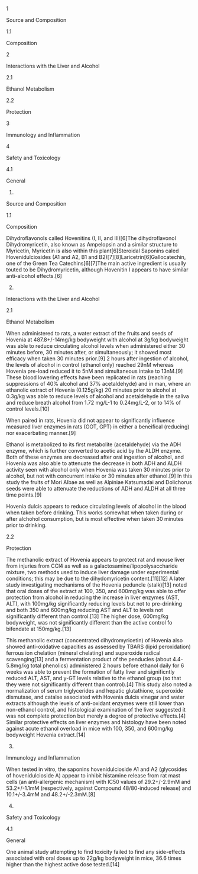 1

Source and Composition

1.1

Composition

2

Interactions with the Liver and Alcohol

2.1

Ethanol Metabolism

2.2

Protection

3

Immunology and Inflammation

4

Safety and Toxicology

4.1

General

1.

Source and Composition

1.1

Composition

Dihydroflavonols called Hovenitins (I, II, and III)[6]The dihydroflavonol Dihydromyricetin, also known as Ampelopsin and a similar structure to Myricetin, Myricetin is also within this plant[6]Steroidal Saponins caled Hovenidulciosides (A1 and A2, B1 and B2)[7][8]Laricetrin[6]Gallocatechin, one of the Green Tea Catechins[6][7]The main active ingredient is usually touted to be Dihydromyricetin, although Hovenitin I appears to have similar anti-alcohol effects.[6]

2.

Interactions with the Liver and Alcohol

2.1

Ethanol Metabolism

When administered to rats, a water extract of the fruits and seeds of Hovenia at 487.8+/-14mg/kg bodyweight with alcohol at 3g/kg bodyweight was able to reduce circulating alcohol levels when administered either 30 minutes before, 30 minutes after, or simultaneously; it showed most efficacy when taken 30 minutes prior.[9] 2 hours after ingestion of alcohol, the levels of alcohol in control (ethanol only) reached 29nM whereas Hovenia pre-load reduced it to 5nM and simultaneous intake to 13nM.[9] These blood lowering effects have been replicated in rats (reaching suppressions of 40% alcohol and 37% acetaldehyde) and in man, where an ethanolic extract of Hovenia (0.125g/kg) 20 minutes prior to alcohol at 0.3g/kg was able to reduce levels of alcohol and acetaldehyde in the saliva and reduce breath alcohol from 1.72 mg/L-1 to 0.24mg/L-2, or to 14% of control levels.[10]

When paired in rats, Hovenia did not appear to significantly influence measured liver enzymes in rats (GOT, GPT) in either a beneifical (reducing) nor exacerbating manner.[9]

Ethanol is metabolized to its first metabolite (acetaldehyde) via the ADH enzyme, which is further converted to acetic acid by the ALDH enzyme. Both of these enzymes are decreased after oral ingestion of alcohol, and Hovenia was also able to attenuate the decrease in both ADH and ALDH activity seen with alcohol only when Hovenia was taken 30 minutes prior to alcohol, but not with concurrent intake or 30 minutes after ethanol.[9] In this study the fruits of Mori Albae as well as Alpiniae Katsumadai and Dolichorus seeds were able to attenuate the reductions of ADH and ALDH at all three time points.[9]

Hovenia dulcis appears to reduce circulating levels of alcohol in the blood when taken before drinking. This works somewhat when taken during or after alchohol consumption, but is most effective when taken 30 minutes prior to drinking. 

2.2

Protection

The methanolic extract of Hovenia appears to protect rat and mouse liver from injuries from CCl4 as well as a galactosamine/lipopolysaccharide mixture, two methods used to induce liver damage under experimental conditions; this may be due to the dihydomyricetin content.[11][12] A later study investigating mechanisms of the Hovenia peduncle (stalk)[13] noted that oral doses of the extract at 100, 350, and 600mg/kg was able to offer protection from alcohol in reducing the increase in liver enzymes (AST, ALT), with 100mg/kg significantly reducing levels but not to pre-drinking and both 350 and 600mg/kg reducing AST and ALT to levels not significantly different than control.[13] The higher dose, 600mg/kg bodyweight, was not significantly different than the active control fo bifendate at 150mg/kg.[13]

This methanolic extract (concentrated dihydromyricetin) of Hovenia also showed anti-oxidative capacities as assessed by TBARS (lipid peroxidation) ferrous ion chelation (mineral chelating) and superoxide radical scavenging[13] and a fermentation product of the penducles (about 4.4-5.8mg/kg total phenolics) administered 2 hours before ethanol daily for 6 weeks was able to prevent the formation of fatty liver and significntly reduced ALT, AST, and y-GT levels relative to the ethanol group (so that they were not significantly different than control).[4] This study also noted a normalization of serum triglycerides and hepatic glutathione, superoxide dismutase, and catalse associated with Hovenia dulcis vinegar and water extracts although the levels of anti-oxidant enzymes were still lower than non-ethanol control, and histological examination of the liver suggested it was not complete protection but merely a degree of protective effects.[4] Similar protective effects on liver enzymes and histology have been noted against acute ethanol overload in mice with 100, 350, and 600mg/kg bodyweight Hovenia extract.[14]

3.

Immunology and Inflammation

When tested in vitro, the saponins hovenidulcioside A1 and A2 (glycosides of hovenidulcioside A) appear to inhibit histamine release from rat mast cells (an anti-allergenic mechanism) with IC50 values of 29.2+/-2.9mM and 53.2+/-1.1mM (respectively, against Compound 48/80-induced release) and 10.1+/-3.4mM and 48.2+/-2.3mM.[8]

4.

Safety and Toxicology

4.1

General

One animal study attempting to find toxicity failed to find any side-effects associated with oral doses up to 22g/kg bodyweight in mice, 36.6 times higher than the highest active dose tested.[14]

